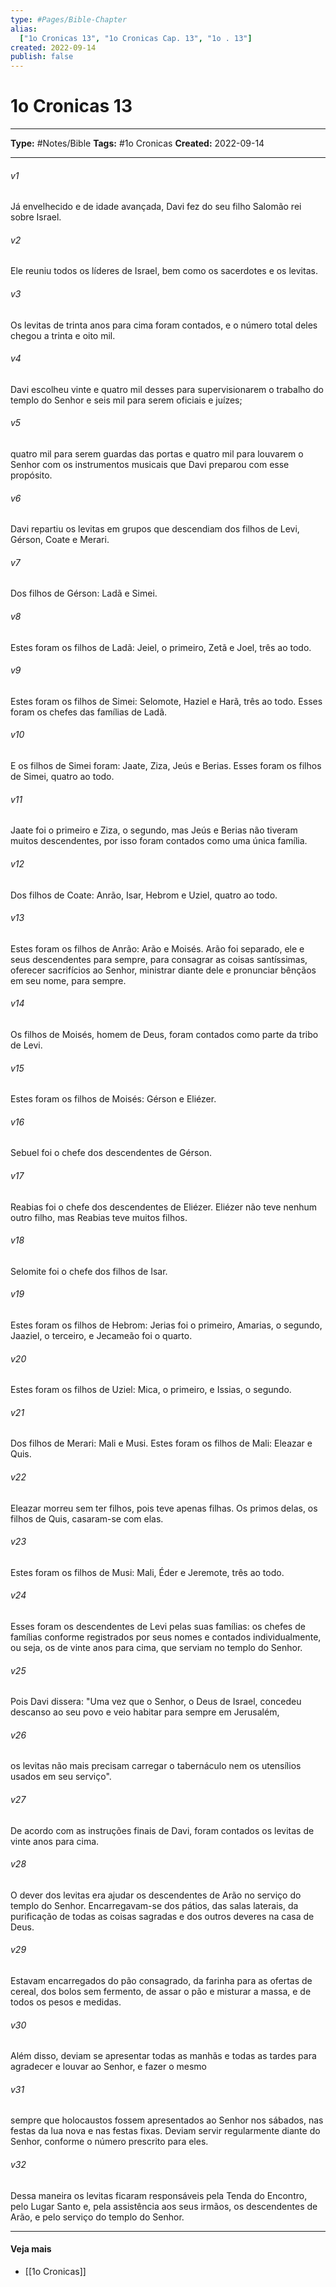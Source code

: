 ```yaml
---
type: #Pages/Bible-Chapter
alias:
  ["1o Cronicas 13", "1o Cronicas Cap. 13", "1o . 13"]
created: 2022-09-14
publish: false
---
```


# 1o Cronicas 13

---

**Type:** #Notes/Bible
**Tags:** #1o Cronicas
**Created:** 2022-09-14

---

###### v1
Já envelhecido e de idade avançada, Davi fez do seu filho Salomão rei sobre Israel.
###### v2
Ele reuniu todos os líderes de Israel, bem como os sacerdotes e os levitas.
###### v3
Os levitas de trinta anos para cima foram contados, e o número total deles chegou a trinta e oito mil.
###### v4
Davi escolheu vinte e quatro mil desses para supervisionarem o trabalho do templo do Senhor e seis mil para serem oficiais e juízes;
###### v5
quatro mil para serem guardas das portas e quatro mil para louvarem o Senhor com os instrumentos musicais que Davi preparou com esse propósito.
###### v6
Davi repartiu os levitas em grupos que descendiam dos filhos de Levi, Gérson, Coate e Merari.
###### v7
Dos filhos de Gérson: Ladã e Simei.
###### v8
Estes foram os filhos de Ladã: Jeiel, o primeiro, Zetã e Joel, três ao todo.
###### v9
Estes foram os filhos de Simei: Selomote, Haziel e Harã, três ao todo. Esses foram os chefes das famílias de Ladã.
###### v10
E os filhos de Simei foram: Jaate, Ziza, Jeús e Berias. Esses foram os filhos de Simei, quatro ao todo.
###### v11
Jaate foi o primeiro e Ziza, o segundo, mas Jeús e Berias não tiveram muitos descendentes, por isso foram contados como uma única família.
###### v12
Dos filhos de Coate: Anrão, Isar, Hebrom e Uziel, quatro ao todo.
###### v13
Estes foram os filhos de Anrão: Arão e Moisés. Arão foi separado, ele e seus descendentes para sempre, para consagrar as coisas santíssimas, oferecer sacrifícios ao Senhor, ministrar diante dele e pronunciar bênçãos em seu nome, para sempre.
###### v14
Os filhos de Moisés, homem de Deus, foram contados como parte da tribo de Levi.
###### v15
Estes foram os filhos de Moisés: Gérson e Eliézer.
###### v16
Sebuel foi o chefe dos descendentes de Gérson.
###### v17
Reabias foi o chefe dos descendentes de Eliézer. Eliézer não teve nenhum outro filho, mas Reabias teve muitos filhos.
###### v18
Selomite foi o chefe dos filhos de Isar.
###### v19
Estes foram os filhos de Hebrom: Jerias foi o primeiro, Amarias, o segundo, Jaaziel, o terceiro, e Jecameão foi o quarto.
###### v20
Estes foram os filhos de Uziel: Mica, o primeiro, e Issias, o segundo.
###### v21
Dos filhos de Merari: Mali e Musi. Estes foram os filhos de Mali: Eleazar e Quis.
###### v22
Eleazar morreu sem ter filhos, pois teve apenas filhas. Os primos delas, os filhos de Quis, casaram-se com elas.
###### v23
Estes foram os filhos de Musi: Mali, Éder e Jeremote, três ao todo.
###### v24
Esses foram os descendentes de Levi pelas suas famílias: os chefes de famílias conforme registrados por seus nomes e contados individualmente, ou seja, os de vinte anos para cima, que serviam no templo do Senhor.
###### v25
Pois Davi dissera: "Uma vez que o Senhor, o Deus de Israel, concedeu descanso ao seu povo e veio habitar para sempre em Jerusalém,
###### v26
os levitas não mais precisam carregar o tabernáculo nem os utensílios usados em seu serviço".
###### v27
De acordo com as instruções finais de Davi, foram contados os levitas de vinte anos para cima.
###### v28
O dever dos levitas era ajudar os descendentes de Arão no serviço do templo do Senhor. Encarregavam-se dos pátios, das salas laterais, da purificação de todas as coisas sagradas e dos outros deveres na casa de Deus.
###### v29
Estavam encarregados do pão consagrado, da farinha para as ofertas de cereal, dos bolos sem fermento, de assar o pão e misturar a massa, e de todos os pesos e medidas.
###### v30
Além disso, deviam se apresentar todas as manhãs e todas as tardes para agradecer e louvar ao Senhor, e fazer o mesmo
###### v31
sempre que holocaustos fossem apresentados ao Senhor nos sábados, nas festas da lua nova e nas festas fixas. Deviam servir regularmente diante do Senhor, conforme o número prescrito para eles.
###### v32
Dessa maneira os levitas ficaram responsáveis pela Tenda do Encontro, pelo Lugar Santo e, pela assistência aos seus irmãos, os descendentes de Arão, e pelo serviço do templo do Senhor.


---

#### Veja mais

- [[1o Cronicas]]
